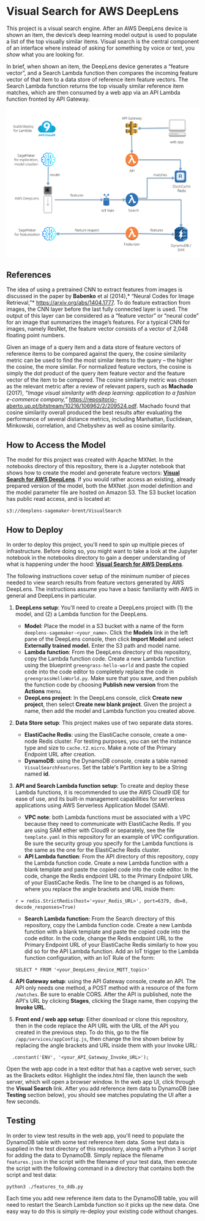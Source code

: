 # Visual Search for AWS DeepLens

This project is a visual search engine.  After an AWS DeepLens device is shown an item, the device’s deep learning model output is used to populate a list of the top visually similar items.  Visual search is the central component of an interface where instead of asking for something by voice or text, you *show* what you are looking for.  

In brief, when shown an item, the DeepLens device generates a “feature vector”, and a Search Lambda function then compares the incoming feature vector of that item to a data store of reference item feature vectors.  The Search Lambda function returns the top visually similar reference item matches, which are then consumed by a web app via an API Lambda function fronted by API Gateway.  

![Overview](./images/diagram-large.png)

## References 

The idea of using a pretrained CNN to extract features from images is discussed in the paper by **Babenko** et al (2014),* “Neural Codes for Image Retrieval,”* https://arxiv.org/abs/1404.1777.  To do feature extraction from images, the CNN layer before the last fully connected layer is used.  The output of this layer can be considered as a “feature vector” or “neural code” for an image that summarizes the image’s features.  For a typical CNN for images, namely ResNet, the feature vector consists of a vector of 2,048 floating point numbers.  

Given an image of a query item and a data store of feature vectors of reference items to be compared against the query, the cosine similarity metric can be used to find the most similar items to the query – the higher the cosine, the more similar.  For normalized feature vectors, the cosine is simply the dot product of the query item feature vector and the feature vector of the item to be compared.  The cosine similarity metric was chosen as the relevant metric after a review of relevant papers, such as **Machado** (2017), *“Image visual similarity with deep learning: application to a fashion e-commerce company,”* https://repositorio-aberto.up.pt/bitstream/10216/106962/2/209524.pdf.  Machado found that cosine similarity overall produced the best results after evaluating the performance of several distance metrics, including Manhattan, Euclidean, Minkowski, correlation, and Chebyshev as well as cosine similarity.

## How to Access the Model

The model for this project was created with Apache MXNet.  In the notebooks directory of this repository, there is a Jupyter notebook that shows how to create the model and generate feature vectors:  [**Visual Search for AWS DeepLens**](./notebooks/visual-search-feature-generation.ipynb).  If you would rather access an existing, already prepared version of the model, both the MXNet .json model definition and the model parameter file are hosted on Amazon S3.  The S3 bucket location has public read access, and is located at:

```
s3://deeplens-sagemaker-brent/VisualSearch
```

## How to Deploy

In order to deploy this project, you'll need to spin up multiple pieces of infrastructure.  Before doing so, you might want to take a look at the Jupyter notebook in the notebooks directory to gain a deeper understanding of what is happening under the hood:  [**Visual Search for AWS DeepLens**](./notebooks/visual-search-feature-generation.ipynb).

The following instructions cover setup of the minimum number of pieces needed to view search results from feature vectors generated by AWS DeepLens.  The instructions assume you have a basic familiarity with AWS in general and DeepLens in particular.  

1. **DeepLens setup**:  You'll need to create a DeepLens project with (1) the model, and (2) a Lambda function for the DeepLens.
     - **Model**:  Place the model in a S3 bucket with a name of the form ```deeplens-sagemaker-<your_name>```.  Click the **Models** link in the left pane of the DeepLens console, then click **Import Model** and select **Externally trained model.**  Enter the S3 path and model name.
     - **Lambda function**:  From the DeepLens directory of this repository, copy the Lambda function code.  Create a new Lambda function using the blueprint ```greengrass-hello-world``` and paste the copied code into the code editor to completely replace the code in ```greengrassHelloWorld.py```.  Make sure that you save, and then publish the function code by choosing **Publish new version** from the **Actions** menu. 
     - **DeepLens project**:  In the DeepLens console, click **Create new project**, then select **Create new blank project**.  Given the project a name, then add the model and Lambda function you created above.  
     
2.  **Data Store setup**:  This project makes use of two separate data stores.
      - **ElastiCache Redis**:  using the ElastiCache console, create a one-node Redis cluster.  For testing purposes, you can set the instance type and size to ```cache.t2.micro```.  Make a note of the Primary Endpoint URL after creation.  
      - **DynamoDB**:  using the DynamoDB console, create a table named ```VisualSearchFeatures```.  Set the table's Partition key to be a String named **id**.  
     
3.  **API and Search Lambda function setup**:  To create and deploy these Lambda functions, it is recommended to use the AWS Cloud9 IDE for ease of use, and its built-in management capabilities for serverless applications using AWS Serverless Application Model (SAM).
      - **VPC note**:  both Lambda functions must be associated with a VPC because they need to communicate with ElastiCache Redis.  If you are using SAM either with Cloud9 or separately, see the file ```template.yaml``` in this repository for an example of VPC configuration.  Be sure the security group you specify for the Lambda functions is the same as the one for the ElastiCache Redis cluster.  
      - **API Lambda function**:  From the API directory of this repository, copy the Lambda function code.  Create a new Lambda function with a blank template and paste the copied code into the code editor. In the code, change the Redis endpoint URL to the Primary Endpoint URL of your ElastiCache Redis.  The line to be changed is as follows, where you replace the angle brackets and URL inside them:
      ```
      r = redis.StrictRedis(host='<your_Redis_URL>', port=6379, db=0, decode_responses=True)
      ```
      - **Search Lambda function:**  From the Search directory of this repository, copy the Lambda function code.  Create a new Lambda function with a blank template and paste the copied code into the code editor. In the code, change the Redis endpoint URL to the Primary Endpoint URL of your ElastiCache Redis similarly to how you did so for the API Lambda function.  Add an IoT trigger to the Lambda function configuration, with an IoT Rule of the form:
      ```
      SELECT * FROM '<your_DeepLens_device_MQTT_topic>'
      ```
      
4.  **API Gateway setup**:  using the API Gateway console, create an API.  The API only needs one method, a POST method with a resource of the form ```/matches```.  Be sure to enable CORS.  After the API is published, note the API's URL by clicking **Stages**, clicking the Stage name, then copying the **Invoke URL**.

5.  **Front end / web app setup**:  Either download or clone this repository, then in the code replace the API URL with the URL of the API you created in the previous step.  To do this, go to the file ```/app/services/appConfig.js```, then change the line shown below by replacing the angle brackets and URL inside them with your Invoke URL:
```
  .constant('ENV', '<your_API_Gateway_Invoke_URL>');
```
Open the web app code in a text editor that has a captive web server, such as the Brackets editor.  Highlight the index.html file, then launch the web server, which will open a browser window.  In the web app UI, click through the **Visual Search** link. After you add reference item data to DynamoDB (see **Testing** section below), you should see matches populating the UI after a few seconds.


## Testing

In order to view test results in the web app, you'll need to populate the DynamoDB table with some test reference item data.  Some test data is supplied in the test directory of this repository, along with a Python 3 script for adding the data to DynamoDB.  Simply replace the filename ```features.json``` in the script with the filename of your test data, then execute the script with the following command in a directory that contains both the script and test data:

```
python3 ./features_to_ddb.py
```

Each time you add new reference item data to the DynamoDB table, you will need to restart the Search Lambda function so it picks up the new data.  One easy way to do this is simply re-deploy your existing code without changes.  






